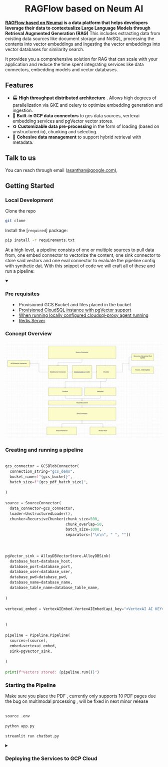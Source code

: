<h1 align="center">RAGFlow based on Neum AI</h1>



**[RAGFlow based on Neumai](https://neum.ai) is a data platform that helps developers leverage their data to contextualize Large Language Models through Retrieval Augmented Generation (RAG)** This includes
extracting data from existing data sources like document storage and NoSQL, processing the contents into vector embeddings and ingesting the vector embeddings into vector databases for similarity search. 

It provides you a comprehensive solution for RAG that can scale with your application and reduce the time spent integrating services like data connectors, embedding models and vector databases.

## Features

- 🏭 **High throughput distributed architecture** . Allows high degrees of parallelization via GKE and celery to optimize embedding generation and ingestion. 
- 🧱 **Built-in GCP data connectors** to gcs data sources, vertexai embedding services and pgVector vector stores.
- ♻ **Customizable data pre-processing** in the form of loading (based on unstructured.io), chunking and selecting.
- 🤝 **Cohesive data management** to support hybrid retrieval with metadata.


## Talk to us

You can reach through email ([asanthan@google.com](mailto:asanthan@google.com)), 

## Getting Started


### Local Development

Clone the repo
```bash
git clone 
```

Install the [`required`] package:

```bash
pip install -r requirements.txt
```


At a high level, a pipeline consists of one or multiple sources to pull data from, one embed connector to vectorize the content,  one sink connector to store said vectors and one eval connector to evaluate the pipeline config with synthetic dat.
With this snippet of code we will craft all of these and run a pipeline:


<details open><summary>

  ### Pre requisites

  - Provisioned GCS Bucket and files placed in the bucket
  - [Provisioned CloudSQL instance with pgVector support](https://cloud.google.com/blog/products/databases/using-pgvector-llms-and-langchain-with-google-cloud-databases)
  - [When running locally configured cloudsql-proxy agent running](https://cloud.google.com/sql/docs/mysql/connect-auth-proxy#mac-m1)
  - [Redis Server](https://redis.io/docs/install/install-redis/install-redis-on-mac-os/)

  ### Concept Overview

  ![ragflow concept](data/images/pipeline_flow.png)

  ### Creating and running a pipeline
  </summary>
  
  ```python
  
  gcs_connector = GCSBlobConnector(
    connection_string="gcs_demo",
    bucket_name=f"{gcs_bucket}",
    batch_size=f"{gcs_pdf_batch_size}",

  )

  source = SourceConnector(
    data_connector=gcs_connector,
    loader=UnstructuredLoader(),
    chunker=RecursiveChunker(chunk_size=500,
                             chunk_overlap=50,
                             batch_size=1000,
                             separators=["\n\n", " ", ""])
    
    
    
  pgVector_sink = AlloyDBVectorStore.AlloyDBSink(
    database_host=database_host,  
    database_port=database_port, 
    database_user=database_user,
    database_pwd=database_pwd, 
    database_name=database_name,
    database_table_name=database_table_name,

  )

  vertexai_embed = VertexAIEmbed.VertexAIEmbed(api_key="<VertexAI AI KEY>")


  )

  pipeline = Pipeline.Pipeline(
    sources=[source],
    embed=vertexai_embed,
    sink=pgVector_sink,

  )

  print(f"Vectors stored: {pipeline.run()}")
  ```
<summary>
  
### Starting the Pipeline

Make sure you place the PDF , currently only supports 10 PDF pages due the bug on multimodal processing , will be fixed in next minor release


```shell

source .env

python app.py

streamlit run chatbot.py

```

</summary>

</details>





<details><summary>
  
  ### Deploying the Services to GCP Cloud
  </summary>

![ragflow concept](data/images/rag_flow_pipeline.png)
  
 Instructions TBD


</details>

